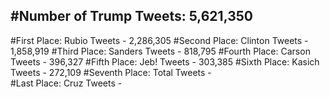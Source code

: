 #Number of Trump Tweets: 5,621,350
---
#First Place: Rubio Tweets - 2,286,305
#Second Place: Clinton Tweets - 1,858,919
#Third Place: Sanders Tweets - 818,795
#Fourth Place: Carson Tweets - 396,327
#Fifth Place: Jeb! Tweets - 303,385
#Sixth Place: Kasich Tweets - 272,109
#Seventh Place: Total Tweets -  
#Last Place: Cruz Tweets - 
